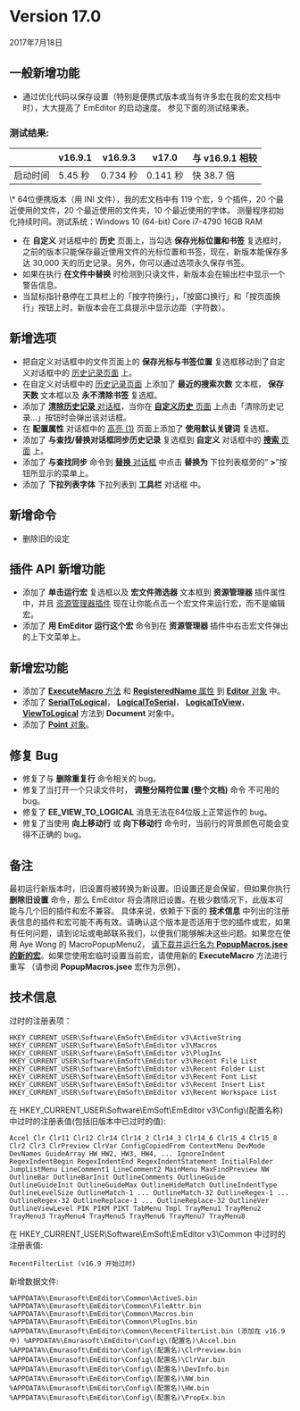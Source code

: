 # Version 17.0

2017年7月18日

## 一般新增功能

- 通过优化代码以保存设置（特别是便携式版本或当有许多宏在我的宏文档中时），大大提高了 EmEditor 的启动速度。 参见下面的测试结果表。

### 测试结果:

|  | v16.9.1 | v16.9.3 | v17.0 | 与 v16.9.1 相较 |
| --- | --- | --- | --- | --- |
| 启动时间 | 5.45 秒 | 0.734 秒 | 0.141 秒 | 快 38.7 倍 |

\\* 64位便携版本（用 INI 文件），我的宏文档中有 119 个宏，9 个插件，20 个最近使用的文件，20 个最近使用的文件夹，10 个最近使用的字体。 测量程序初始化持续时间。测试系统：Windows 10 (64-bit) Core i7-4790 16GB RAM

- 在 **自定义** 对话框中的 **历史** 页面上，当勾选 **保存光标位置和书签** 复选框时，之前的版本只能保存最近使用文件的光标位置和书签，现在，新版本能保存多达 30,000 天的历史记录。另外，你可以通过选项永久保存书签。
- 如果在执行 **在文件中替换** 时检测到只读文件，新版本会在输出栏中显示一个警告信息。
- 当鼠标指针悬停在工具栏上的「按字符换行」，「按窗口换行」和「按页面换行」按钮上时，新版本会在工具提示中显示边距（字符数）。

## 新增选项

- 把自定义对话框中的文件页面上的 **保存光标与书签位置** 复选框移动到了自定义对话框中的 [历史记录页面](../dlg/customize/history/index) 上。
- 在自定义对话框中的 [历史记录页面](../dlg/customize/history/index) 上添加了 **最近的搜索次数** 文本框， **保存天数** 文本框以及 **永不清除书签** 复选框。
- 添加了 [**清除历史记录** 对话框](../dlg/clear_history/index)，当你在 [**自定义历史** 页面](../dlg/customize/history/index) 上点击「清除历史记录...」按钮时会弹出该对话框。
- 在 **配置属性** 对话框中的 [高亮 (1)](../dlg/properties/highlight1/index) 页面上添加了 **使用默认关键词** 复选框。
- 添加了 **与查找/替换对话框同步历史记录** 复选框到 **自定义** 对话框中的 [**搜索** 页面](../dlg/customize/search/index) 上。
- 添加了 **与查找同步** 命令到 [**替换** 对话框](../dlg/replace/index) 中点击 **替换为** 下拉列表框旁的“ **>**”按钮所显示的菜单上。
- 添加了 **下拉列表字体** 下拉列表到 **工具栏** 对话框 中。

## 新增命令

- 删除旧的设定

## 插件 API 新增功能

- 添加了 **单击运行宏** 复选框以及 **宏文件筛选器** 文本框到 **资源管理器** 插件属性中，并且 [资源管理器插件](../howto/plugin/plugin_explorer) 现在让你能点击一个宏文件来运行宏，而不是编辑宏。
- 添加了 **用 EmEditor 运行这个宏** 命令到在 **资源管理器** 插件中右击宏文件弹出的上下文菜单上。

## 新增宏功能

- 添加了 [**ExecuteMacro** 方法](../macro/editor/editor_executemacro) 和 [**RegisteredName** 属性](../macro/editor/registeredname) 到 [**Editor** 对象](../macro/editor/index) 中。
- 添加了 [**SerialToLogical**](../macro/document/serialtological)， [**LogicalToSerial**](../macro/document/logicaltoserial)， [**LogicalToView**](../macro/document/logicaltoview)， [**ViewToLogical**](../macro/document/viewtological) 方法到 **Document** 对象中。
- 添加了 [**Point** 对象](../macro/point/index)。

## 修复 Bug

- 修复了与 **删除重复行** 命令相关的 bug。
- 修复了当打开一个只读文件时， **调整分隔符位置 (整个文档)** 命令 不可用的 bug。
- 修复了 **EE\_VIEW\_TO\_LOGICAL** 消息无法在64位版上正常运作的 bug。
- 修复了当使用 **向上移动行** 或 **向下移动行** 命令时，当前行的背景颜色可能会变得不正确的 bug。

## 备注

最初运行新版本时，旧设置将被转换为新设置。旧设置还是会保留，但如果你执行 **删除旧设置** 命令，那么 EmEditor 将会清除旧设置。在极少数情况下，此版本可能与几个旧的插件和宏不兼容。 具体来说，依赖于下面的 **技术信息** 中列出的注册表信息的插件和宏可能不再有效。请确认这个版本是否适用于您的插件或宏，如果有任何问题，请到论坛或电邮联系我们，以便我们能够解决这些问题。如果您在使用 Aye Wong 的 MacroPopupMenu2， [请下载并运行名为 **PopupMacros.jsee 的新的宏**](https://www.emeditor.com/files/popupmacros-jsee/)。如果您使用宏临时设置当前宏，请使用新的 **ExecuteMacro** 方法进行重写 （请参阅 **PopupMacros.jsee** 宏作为示例）。

## 技术信息

过时的注册表项：

`HKEY_CURRENT_USER\Software\EmSoft\EmEditor v3\ActiveString
HKEY_CURRENT_USER\Software\EmSoft\EmEditor v3\Macros
HKEY_CURRENT_USER\Software\EmSoft\EmEditor v3\PlugIns
HKEY_CURRENT_USER\Software\EmSoft\EmEditor v3\Recent File List
HKEY_CURRENT_USER\Software\EmSoft\EmEditor v3\Recent Folder List
HKEY_CURRENT_USER\Software\EmSoft\EmEditor v3\Recent Font List
HKEY_CURRENT_USER\Software\EmSoft\EmEditor v3\Recent Insert List
HKEY_CURRENT_USER\Software\EmSoft\EmEditor v3\Recent Workspace List
`

在 HKEY\_CURRENT\_USER\\Software\\EmSoft\\EmEditor v3\\Config\\(配置名称) 中过时的注册表值(包括旧版本中已过时的值):

`Accel
Clr
Clr11
Clr12
Clr14
Clr14_2
Clr14_3
Clr14_6
Clr15_4
Clr15_8
Clr2
Clr3
ClrPreview
ClrVar
ConfigCopiedFrom
ContextMenu
DevMode
DevNames
GuideArray
HW
HW2, HW3, HW4, ...
IgnoreIndent
RegexIndentBegin
RegexIndentEnd
RegexIndentStatement
InitialFolder
JumpListMenu
LineComment1
LineComment2
MainMenu
MaxFindPreview
NW
OutlineBar
OutlineBarInit
OutlineComments
OutlineGuide
OutlineGuideInit
OutlineGuideMax
OutlineHideMatch
OutlineIndentType
OutlineLevelSize
OutlineMatch-1 ... OutlineMatch-32
OutlineRegex-1 ... OutlineRegex-32
OutlineReplace-1 ... OutlineReplace-32
OutlineVer
OutlineViewLevel
PIK
PIKM
PIKT
TabMenu
Tmpl
TrayMenu1
TrayMenu2
TrayMenu3
TrayMenu4
TrayMenu5
TrayMenu6
TrayMenu7
TrayMenu8
`

在 HKEY\_CURRENT\_USER\\Software\\EmSoft\\EmEditor v3\\Common 中过时的注册表值:

`RecentFilterList (v16.9 开始过时)`

新增数据文件:

`%APPDATA%\Emurasoft\EmEditor\Common\ActiveS.bin
%APPDATA%\Emurasoft\EmEditor\Common\FileAttr.bin
%APPDATA%\Emurasoft\EmEditor\Common\Macros.bin
%APPDATA%\Emurasoft\EmEditor\Common\PlugIns.bin
%APPDATA%\Emurasoft\EmEditor\Common\RecentFilterList.bin (添加在 v16.9 中)
%APPDATA%\Emurasoft\EmEditor\Config\(配置名)\Accel.bin
%APPDATA%\Emurasoft\EmEditor\Config\(配置名)\ClrPreview.bin
%APPDATA%\Emurasoft\EmEditor\Config\(配置名)\ClrVar.bin
%APPDATA%\Emurasoft\EmEditor\Config\(配置名)\DevInfo.bin
%APPDATA%\Emurasoft\EmEditor\Config\(配置名)\NW.bin
%APPDATA%\Emurasoft\EmEditor\Config\(配置名)\HW.bin
%APPDATA%\Emurasoft\EmEditor\Config\(配置名)\PropEx.bin
`

